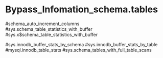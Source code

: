 # Bypass_Infomation_schema.tables
#schema_auto_increment_columns 
#sys.schema_table_statistics_with_buffer
#sys.x$schema_table_statistics_with_buffer

#sys.innodb_buffer_stats_by_schema
#sys.innodb_buffer_stats_by_table
#mysql.innodb_table_stats
#sys.schema_tables_with_full_table_scans
